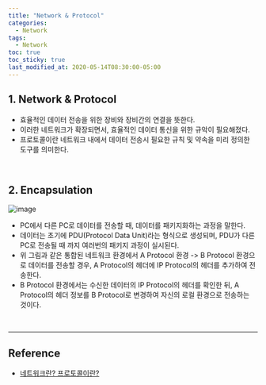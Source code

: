 ```yaml
---
title: "Network & Protocol"
categories:
  - Network
tags:
  - Network
toc: true
toc_sticky: true
last_modified_at: 2020-05-14T08:30:00-05:00
---
```


## 1. Network & Protocol

* 효율적인 데이터 전송을 위한 장비와 장비간의 연결을 뜻한다.
* 이러한 네트워크가 확장되면서, 효율적인 데이터 통신을 위한 규악이 필요해졌다.
* 프로토콜이란 네트워크 내에서 데이터 전송시 필요한 규칙 및 약속을 미리 정의한 도구를 의미한다.

<br>

## 2. Encapsulation

![image](https://user-images.githubusercontent.com/56240505/77378187-a8b3ff00-6db8-11ea-945e-609dd2785151.png)

* PC에서 다른 PC로 데이터를 전송할 때, 데이터를 패키지화하는 과정을 말한다.
* 데이터는 초기에 PDU(Protocol Data Unit)라는 형식으로 생성되며, PDU가 다른 PC로 전송될 때 까지 여러번의 패키지 과정이 실시된다.
* 위 그림과 같은 통합된 네트워크 환경에서 A Protocol 환경 -> B Protocol 환경으로 데이터를 전송할 경우, A Protocol의 헤더에 IP Protocol의 헤더를 추가하여 전송한다.
* B Protocol 환경에서는 수신한 데이터의 IP Protocol의 헤더를 확인한 뒤, A Protocol의 헤더 정보를 B Protocol로 변경하여 자신의 로컬 환경으로 전송하는 것이다.

<br>

---

## Reference

*	[네트워크란? 프로토콜이란?](https://m.blog.naver.com/hatesunny/220788662088)
